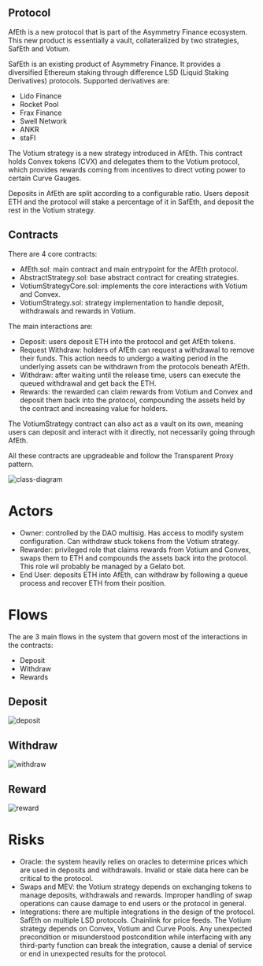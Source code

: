 ## Protocol

AfEth is a new protocol that is part of the Asymmetry Finance ecosystem. This new product is essentially a vault, collateralized by two strategies, SafEth and Votium.

SafEth is an existing product of Asymmetry Finance. It provides a diversified Ethereum staking through difference LSD (Liquid Staking Derivatives) protocols. Supported derivatives are:

- Lido Finance
- Rocket Pool
- Frax Finance
- Swell Network
- ANKR
- staFI

The Votium strategy is a new strategy introduced in AfEth. This contract holds Convex tokens (CVX) and delegates them to the Votium protocol, which provides rewards coming from incentives to direct voting power to certain Curve Gauges.

Deposits in AfEth are split according to a configurable ratio. Users deposit ETH and the protocol will stake a percentage of it in SafEth, and deposit the rest in the Votium strategy.

## Contracts

There are 4 core contracts:

- AfEth.sol: main contract and main entrypoint for the AfEth protocol.
- AbstractStrategy.sol: base abstract contract for creating strategies.
- VotiumStrategyCore.sol: implements the core interactions with Votium and Convex.
- VotiumStrategy.sol: strategy implementation to handle deposit, withdrawals and rewards in Votium.

The main interactions are:

- Deposit: users deposit ETH into the protocol and get AfEth tokens.
- Request Withdraw: holders of AfEth can request a withdrawal to remove their funds. This action needs to undergo a waiting period in the underlying assets can be withdrawn from the protocols beneath AfEth. 
- Withdraw: after waiting until the release time, users can execute the queued withdrawal and get back the ETH.
- Rewards: the rewarded can claim rewards from Votium and Convex and deposit them back into the protocol, compounding the assets held by the contract and increasing value for holders.

The VotiumStrategy contract can also act as a vault on its own, meaning users can deposit and interact with it directly, not necessarily going through AfEth. 

All these contracts are upgradeable and follow the Transparent Proxy pattern.

![class-diagram](https://i.ibb.co/d0n5jXM/class-Diagram.png)

# Actors

- Owner: controlled by the DAO multisig. Has access to modify system configuration. Can withdraw stuck tokens from the Votium strategy.
- Rewarder: privileged role that claims rewards from Votium and Convex, swaps them to ETH and compounds the assets back into the protocol. This role wil probably be managed by a Gelato bot.
- End User: deposits ETH into AfEth, can withdraw by following a queue process and recover ETH from their position.

# Flows

The are 3 main flows in the system that govern most of the interactions in the contracts:

- Deposit
- Withdraw
- Rewards

## Deposit

![deposit](https://i.ibb.co/1G98Fww/deposit.png)

## Withdraw

![withdraw](https://i.ibb.co/GRhbTnx/withdraw.png)

## Reward

![reward](https://i.ibb.co/QXrnpHP/reward.png)

# Risks

- Oracle: the system heavily relies on oracles to determine prices which are used in deposits and withdrawals. Invalid or stale data here can be critical to the protocol.
- Swaps and MEV: the Votium strategy depends on exchanging tokens to manage deposits, withdrawals and rewards. Improper handling of swap operations can cause damage to end users or the protocol in general.
- Integrations: there are multiple integrations in the design of the protocol. SafEth on multiple LSD protocols. Chainlink for price feeds. The Votium strategy depends on Convex, Votium and Curve Pools. Any unexpected precondition or misunderstood postcondition while interfacing with any third-party function can break the integration, cause a denial of service or end in unexpected results for the protocol.
